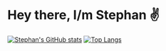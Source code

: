 # Hey there, I/m Stephan ✌️ #
[![Stephan's GitHub stats](https://github-readme-stats.vercel.app/api?username=stfn-ko&count_private=true&show_icons=true&theme=radical)](https://github.com/stfn-ko) 
[![Top Langs](https://github-readme-stats.vercel.app/api/top-langs/?username=stfn-ko&theme=radical)](https://github.com/stfn-ko)



